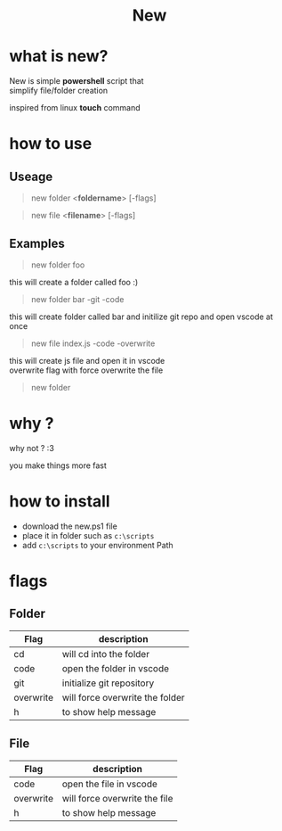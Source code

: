<div align="center">

# New
</div>

# what is new?
New is simple **powershell** script that  
simplify file/folder creation  

inspired from linux **touch** command  

# how to use
## Useage
> new folder <**foldername**> [-flags]  

> new file <**filename**> [-flags]  
## Examples
> new folder foo  

this will create a folder called foo :)  

> new folder bar -git -code  

this will create folder called bar and initilize git repo and open vscode at once  

> new file index.js -code -overwrite  

this will create js file and open it in vscode  
overwrite flag with force overwrite the file  

> new folder  

# why ?
why not ? :3  

you make things more fast  

# how to install
- download the new.ps1 file
- place it in folder such as `c:\scripts`
- add `c:\scripts` to your environment Path

# flags
## Folder
| Flag | description |  
|----- | -------------|  
|cd | will cd into the folder |  
|code | open the folder in vscode |  
|git | initialize git repository |  
|overwrite | will force overwrite the folder |  
|h| to show help message |  

## File
| Flag | description |  
|----- | -------------|  
|code | open the file in vscode |  
|overwrite | will force overwrite the file |  
|h| to show help message |
